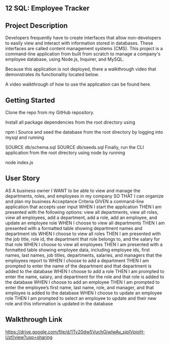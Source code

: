 ## 12 SQL: Employee Tracker

## Project Description
Developers frequently have to create interfaces that allow non-developers to easily view and interact with information stored in databases. These interfaces are called content management systems (CMS). This project is a command-line application from built from scratch to manage a company's employee database, using Node.js, Inquirer, and MySQL.

Because this application is not deployed, there a walkthrough video that demonstrates its functionality located below.

A video walkthrough of how to use the application can be found here.

## Getting Started
Clone the repo from my GitHub repository.

Install all package dependencies from the root directory using

npm i
Source and seed the database from the root directory by logging into mysql and running

SOURCE db/schema.sql
SOURCE db/seeds.sql
Finally, run the CLI application from the root directory using node by running

node index.js
## User Story
AS A business owner
I WANT to be able to view and manage the departments, roles, and employees in my company
SO THAT I can organize and plan my business
Acceptance Criteria
GIVEN a command-line application that accepts user input
WHEN I start the application
THEN I am presented with the following options: view all departments, view all roles, view all employees, add a department, add a role, add an employee, and update an employee role
WHEN I choose to view all departments
THEN I am presented with a formatted table showing department names and department ids
WHEN I choose to view all roles
THEN I am presented with the job title, role id, the department that role belongs to, and the salary for that role
WHEN I choose to view all employees
THEN I am presented with a formatted table showing employee data, including employee ids, first names, last names, job titles, departments, salaries, and managers that the employees report to
WHEN I choose to add a department
THEN I am prompted to enter the name of the department and that department is added to the database
WHEN I choose to add a role
THEN I am prompted to enter the name, salary, and department for the role and that role is added to the database
WHEN I choose to add an employee
THEN I am prompted to enter the employee’s first name, last name, role, and manager, and that employee is added to the database
WHEN I choose to update an employee role
THEN I am prompted to select an employee to update and their new role and this information is updated in the database 

## Walkthrough Link
https://drive.google.com/file/d/1Tv20dw5VuchGjwIwAv_sipIVpjoH-Uzf/view?usp=sharing  